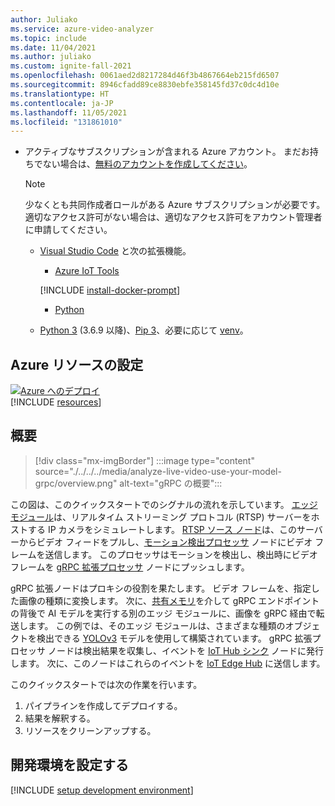```yaml
---
author: Juliako
ms.service: azure-video-analyzer
ms.topic: include
ms.date: 11/04/2021
ms.author: juliako
ms.custom: ignite-fall-2021
ms.openlocfilehash: 0061aed2d8217284d46f3b4867664eb215fd6507
ms.sourcegitcommit: 8946cfadd89ce8830ebfe358145fd37c0dc4d10e
ms.translationtype: HT
ms.contentlocale: ja-JP
ms.lasthandoff: 11/05/2021
ms.locfileid: "131861010"
---
```

* アクティブなサブスクリプションが含まれる Azure アカウント。 まだお持ちでない場合は、[無料のアカウントを作成してください](https://azure.microsoft.com/free/?WT.mc_id=A261C142F)。

    > [!NOTE]
    > 少なくとも共同作成者ロールがある Azure サブスクリプションが必要です。 適切なアクセス許可がない場合は、適切なアクセス許可をアカウント管理者に申請してください。
    * [Visual Studio Code](https://code.visualstudio.com/) と次の拡張機能。
        * [Azure IoT Tools](https://marketplace.visualstudio.com/items?itemName=vsciot-vscode.azure-iot-tools)

        [!INCLUDE [install-docker-prompt](../../common-includes/install-docker-prompt.md)]
        * [Python](https://marketplace.visualstudio.com/items?itemName=ms-python.python)
    * [Python 3](https://www.python.org/downloads/) (3.6.9 以降)、[Pip 3](https://pip.pypa.io/en/stable/installing/)、必要に応じて [venv](https://docs.python.org/3/library/venv.html)。
 
## <a name="set-up-azure-resources"></a>Azure リソースの設定

[![Azure へのデプロイ](https://aka.ms/deploytoazurebutton)](https://aka.ms/ava-click-to-deploy)  
[!INCLUDE [resources](../../../includes/common-includes/azure-resources.md)]


## <a name="overview"></a>概要

> [!div class="mx-imgBorder"]
> :::image type="content" source="./../../../media/analyze-live-video-use-your-model-grpc/overview.png" alt-text="gRPC の概要":::
 
この図は、このクイックスタートでのシグナルの流れを示しています。 [エッジ モジュール](https://github.com/Azure/video-analyzer/tree/main/edge-modules/sources/rtspsim-live555)は、リアルタイム ストリーミング プロトコル (RTSP) サーバーをホストする IP カメラをシミュレートします。 [RTSP ソース ノード](./../../../../pipeline.md#rtsp-source)は、このサーバーからビデオ フィードをプルし、[モーション検出プロセッサ](./../../../../pipeline.md#motion-detection-processor) ノードにビデオ フレームを送信します。 このプロセッサはモーションを検出し、検出時にビデオ フレームを [gRPC 拡張プロセッサ](./../../../../pipeline.md#grpc-extension-processor) ノードにプッシュします。

gRPC 拡張ノードはプロキシの役割を果たします。 ビデオ フレームを、指定した画像の種類に変換します。 次に、[共有メモリ](https://en.wikipedia.org/wiki/Shared_memory)を介して gRPC エンドポイントの背後で AI モデルを実行する別のエッジ モジュールに、画像を gRPC 経由で転送します。 この例では、そのエッジ モジュールは、さまざまな種類のオブジェクトを検出できる [YOLOv3](https://github.com/Azure/video-analyzer/tree/main/edge-modules/extensions/yolo/yolov3) モデルを使用して構築されています。 gRPC 拡張プロセッサ ノードは検出結果を収集し、イベントを [IoT Hub シンク](./../../../../pipeline.md#iot-hub-message-sink) ノードに発行します。 次に、このノードはこれらのイベントを [IoT Edge Hub](../../../../../../iot-fundamentals/iot-glossary.md?view=iotedge-2020-11&preserve-view=true#iot-edge-hub) に送信します。

このクイックスタートでは次の作業を行います。

1. パイプラインを作成してデプロイする。
1. 結果を解釈する。
1. リソースをクリーンアップする。

## <a name="set-up-your-development-environment"></a>開発環境を設定する
[!INCLUDE [setup development environment](./../../../includes/set-up-dev-environment/python/python-set-up-dev-env.md)]
